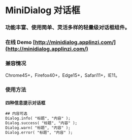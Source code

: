 # MiniDialog 对话框

### 功能丰富、使用简单、灵活多样的轻量级对话框组件。

### 在线 Demo [http://minidialog.applinzi.com/](http://minidialog.applinzi.com/)




### 兼容情况

Chrome45+，Firefox40+，Edge15+，Safari11+，IE11。

### 使用方法

#### 四种信息提示对话框

```html
## 内容可选
Dialog.info( "标题", "内容" );
Dialog.success( "标题", "内容" );
Dialog.warn( "标题", "内容" );
Dialog.error( "标题", "内容" );
```
